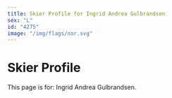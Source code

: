 ```yaml
---
title: Skier Profile for Ingrid Andrea Gulbrandsen
sex: "L"
id: "4275"
image: "/img/flags/nor.svg" 
---
```


# Skier Profile

This page is for: Ingrid Andrea Gulbrandsen.
    